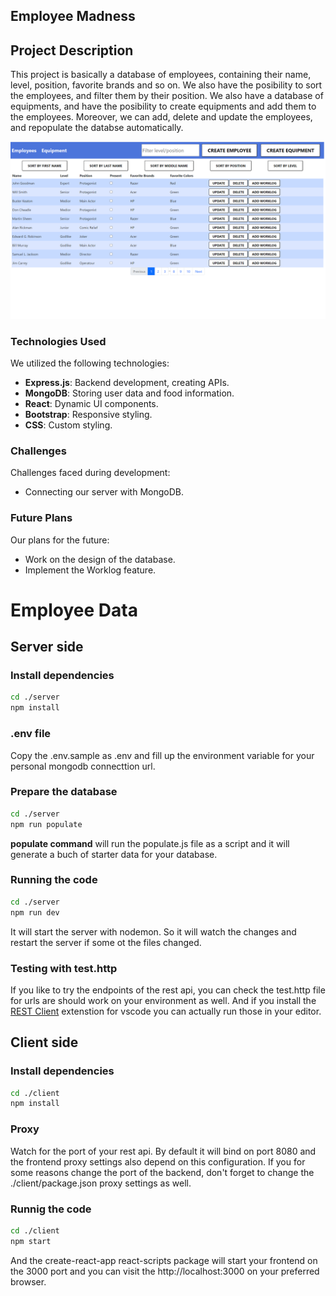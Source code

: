 ## Employee Madness
## Project Description

This project is basically a database of employees, containing their name, level, position, favorite brands and so on. We also have the posibility to sort the employees, and filter them by their position. We also have a database of equipments, and have the posibility to create equipments and add them to the employees. Moreover, we can add, delete and update the employees, and repopulate the databse automatically.

![Alt text](EmployeeMadnessPhoto.png)

### Technologies Used

We utilized the following technologies:

- **Express.js**: Backend development, creating APIs.
- **MongoDB**: Storing user data and food information.
- **React**: Dynamic UI components.
- **Bootstrap**: Responsive styling.
- **CSS**: Custom styling.

### Challenges

Challenges faced during development:

- Connecting our server with MongoDB.

### Future Plans

Our plans for the future:

- Work on the design of the database.
- Implement the Worklog feature.

# Employee Data

## Server side

### Install dependencies
```bash
cd ./server
npm install
```

### .env file
Copy the .env.sample as .env and fill up the environment variable for your personal mongodb connecttion url.

### Prepare the database

```bash
cd ./server
npm run populate
```

**populate command** will run the populate.js file as a script and it will generate a buch of starter data for your database. 

### Running the code

```bash
cd ./server
npm run dev
```

It will start the server with nodemon. So it will watch the changes and restart the server if some ot the files changed.

### Testing with test.http

If you like to try the endpoints of the rest api, you can check the test.http file for urls are should work on your environment as well. And if you install the [REST Client](https://marketplace.visualstudio.com/items?itemName=humao.rest-client) extenstion for vscode you can actually run those in your editor.



## Client side

### Install dependencies

```bash
cd ./client
npm install
```

### Proxy

Watch for the port of your rest api. By default it will bind on port 8080 and the frontend proxy settings also depend on this configuration. If you for some reasons change the port of the backend, don't forget to change the ./client/package.json proxy settings as well.

### Runnig the code

```bash
cd ./client
npm start
```

And the create-react-app react-scripts package will start your frontend on the 3000 port and you can visit the http://localhost:3000 on your preferred browser.
